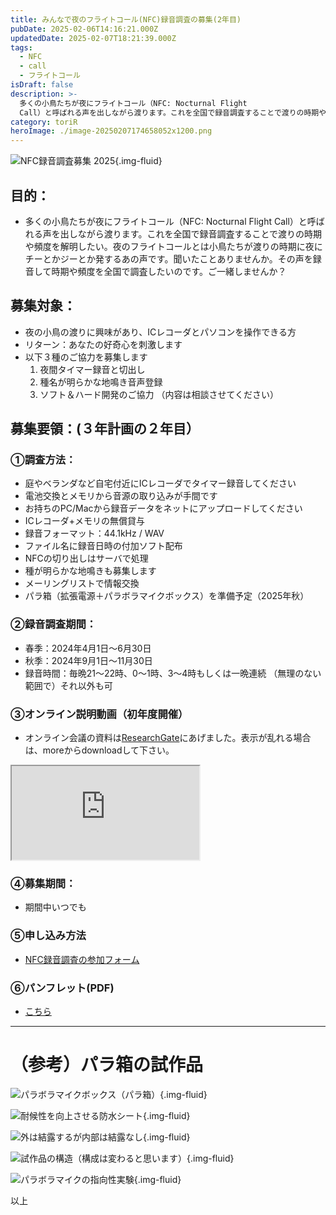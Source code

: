 ```yaml
---
title: みんなで夜のフライトコール(NFC)録音調査の募集(2年目)
pubDate: 2025-02-06T14:16:21.000Z
updatedDate: 2025-02-07T18:21:39.000Z
tags:
  - NFC
  - call
  - フライトコール
isDraft: false
description: >-
  多くの小鳥たちが夜にフライトコール（NFC: Nocturnal Flight
  Call）と呼ばれる声を出しながら渡ります。これを全国で録音調査することで渡りの時期や頻度を解明したい。是非、ご一緒しませんか？
category: toriR
heroImage: ./image-20250207174658052x1200.png
---
```


![NFC録音調査募集 2025](https://object-storage.tyo2.conoha.io/v1/nc_938a9d00d6004f1390c354d4a15ef25b/blog-astro-assets/blog-images/F87038ADD293450C87384D4111547D55/image-20250207174658052x1200.png){.img-fluid}



## 目的：

- 多くの小鳥たちが夜にフライトコール（NFC: Nocturnal Flight Call）と呼ばれる声を出しながら渡ります。これを全国で録音調査することで渡りの時期や頻度を解明したい。夜のフライトコールとは小鳥たちが渡りの時期に夜にチーとかジーとか発するあの声です。聞いたことありませんか。その声を録音して時期や頻度を全国で調査したいのです。ご一緒しませんか？

## 募集対象：

- 夜の小鳥の渡りに興味があり、ICレコーダとパソコンを操作できる方
- リターン：あなたの好奇心を刺激します
- 以下３種のご協力を募集します
  1. 夜間タイマー録音と切出し
  2. 種名が明らかな地鳴き音声登録
  3. ソフト＆ハード開発のご協力
      （内容は相談させてください）

## 募集要領：(３年計画の２年目）

### ①調査方法：

- 庭やベランダなど自宅付近にICレコーダでタイマー録音してください
- 電池交換とメモリから音源の取り込みが手間です
- お持ちのPC/Macから録音データをネットにアップロードしてください
- ICレコーダ+メモリの無償貸与
- 録音フォーマット：44.1kHz / WAV
- ファイル名に録音日時の付加ソフト配布
- NFCの切り出しはサーバで処理
- 種が明らかな地鳴きも募集します
- メーリングリストで情報交換
- パラ箱（拡張電源＋パラボラマイクボックス）を準備予定（2025年秋）


### ②録音調査期間：

- 春季：2024年4月1日～6月30日
- 秋季：2024年9月1日～11月30日
- 録音時間：毎晩21～22時、0～1時、3～4時もしくは一晩連続
   （無理のない範囲で）それ以外も可

### ③オンライン説明動画（初年度開催）

- オンライン会議の資料は[ResearchGate](https://www.researchgate.net/publication/378610860_240301NFCluyindiaozhanoonrainshuominghui)にあげました。表示が乱れる場合は、moreからdownloadして下さい。
<div class="ratio ratio-16x9">
  <iframe src="https://www.youtube.com/embed/Qt7wbpM_Fyk" 
          title="みんなで夜のフライトコール録音NFC録音調査オンライン説明会 2024 03 01 19 02 GMT+9   HD 720p" 
          allow="accelerometer; autoplay; clipboard-write; encrypted-media; gyroscope; picture-in-picture; web-share"
          referrerpolicy="strict-origin-when-cross-origin"
          allowfullscreen></iframe>
</div>

### ④募集期間：

- 期間中いつでも

### ⑤申し込み方法
- [NFC録音調査の参加フォーム](https://docs.google.com/forms/d/e/1FAIpQLSfKVGvc3SA2TGcIZW1nP0gfP2XRuNNh4XmI9yDs5-9OaQgZvw/viewform)

### ⑥パンフレット(PDF)

- [こちら](https://www.torir.net/images/2502_Flyer_NFC_Survey_Together.pdf)


----


# （参考）パラ箱の試作品

![パラボラマイクボックス（パラ箱）](https://object-storage.tyo2.conoha.io/v1/nc_938a9d00d6004f1390c354d4a15ef25b/blog-astro-assets/blog-images/F87038ADD293450C87384D4111547D55/image-20250206142338723.png){.img-fluid}

![耐候性を向上させる防水シート](https://object-storage.tyo2.conoha.io/v1/nc_938a9d00d6004f1390c354d4a15ef25b/blog-astro-assets/blog-images/F87038ADD293450C87384D4111547D55/image-20250206142420023.png){.img-fluid}

![外は結露するが内部は結露なし](https://object-storage.tyo2.conoha.io/v1/nc_938a9d00d6004f1390c354d4a15ef25b/blog-astro-assets/blog-images/F87038ADD293450C87384D4111547D55/image-20250206142558424.png){.img-fluid}

![試作品の構造（構成は変わると思います）](https://object-storage.tyo2.conoha.io/v1/nc_938a9d00d6004f1390c354d4a15ef25b/blog-astro-assets/blog-images/F87038ADD293450C87384D4111547D55/image-20250206142511149.png){.img-fluid}

![パラボラマイクの指向性実験](https://object-storage.tyo2.conoha.io/v1/nc_938a9d00d6004f1390c354d4a15ef25b/blog-astro-assets/blog-images/F87038ADD293450C87384D4111547D55/image-20250206142925432x1200.png){.img-fluid}

以上
